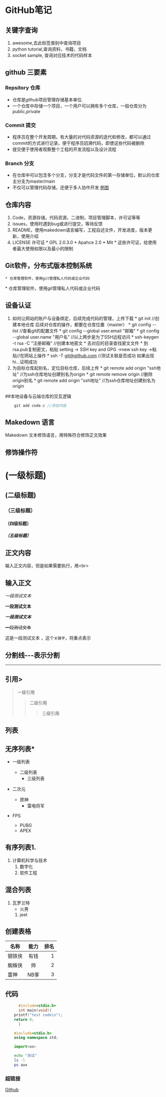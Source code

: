 
# GitHub笔记

## 关键字查询
  1. awesome,去此标签类别中查询项目
  2. python tutorial,查询资料，书籍，文档
  3. socket sample, 查询对应技术的代码样本

## github 三要素

### Repsitory 仓库
   * 仓库是github项目管理存储基本单位.
   * 一个仓库中存储一个项目，一个用户可以拥有多个仓库，一般仓库分为public,private

### Commit 提交

   * 程序员在整个开发周期，有大量的对代码资源的迭代和修改，都可以通过commit的方式进行记录，便于程序员回溯代码，即使这些代码被删除
   * 提交便于使用者观察整个工程的开发流程以及设计流程

### Branch 分支
   * 在仓库中可以包含多个分支，分支才是代码文件的第一存储单位，默认的仓库主分支为master/main
   * 不仅可以管理代码存储，还便于多人协作开发
[例图](C:\Users\86185\Desktop\github图片仓库.png)

## 仓库内容
   1. Code，资源存储，代码资源，二进制，项目管理脚本，许可证等等
   2. issues，使用时遇到bug或进行提交，等待反馈
   3. README，使用makedown语言编写，工程自述文件，开发进度，版本更新，使用介绍
   4. LICENSE 许可证
    * GPL 2.0.3.0 
    * Apahce 2.0
    * Mit
    * 这些许可证，给使用者最大使用权限以及最小的限制

## Git软件，分布式版本控制系统
    * 仓库管理软件，使用git管理私人代码或企业代码

[]()
    * 仓库管理软件，使用git管理私人代码或企业代码

## 设备认证
   1. 如何让网站的账户与设备绑定，后续完成代码的管理，上传下载
    * git init //创建本地仓库 后续对仓库的操作，都要在仓库位置（master）
    * git config --list //查看git的配置文件
    * git config --global user.email "邮箱"
    * git config --global user.name "用户名" //以上两步是为了SSH远程访问
    * ssh-keygen -t rsa -C "注册邮箱" //创建本地密文
    * 去对应的目录查找密文文件
    * 到rsa.pub复制密文，粘贴 setting -> SSH key and GPG ->new ssh key ->粘贴//在网站上操作
    * ssh -T git@github.com //测试关联是否成功
    如果出现hi...证明成功
   2. 为目标仓库起别名，定位目标仓库，后续上传
    * git remote add origin "ssh地址" //为ssh仓库地址创建别名为origin
    * git remote remove origin //删除origin别名
    * git remote add origin "ssh地址" //为ssh仓库地址创建别名为origin

##本地设备与云端仓库的交互逻辑
```c
    git add code.c //添加内容
```




## Makedown 语言
Makedown 文本修饰语言，用特殊符合修饰正文效果
## 修饰操作符

# (一级标题)
## (二级标题)
### （三级标题）
#### （四级标题）
##### （五级标题）

## 正文内容

  输入正文内容，但是如果需要执行，用\<br\>

## 输入正文 
  
  *一段测试文本*

  **一段测试文本**

  ***一段测试文本***

  ~~一段测试文本~~

  这是一段测试文本 ，这个`关键字`，将重点表示

## 分割线\-\-\-表示分割
  
---

## 引用\>
> 一级引用 
>> 二级引用
>>> 三级引用

## 列表
## 无序列表\*
* 一级列表
  * 二级列表
    * 三级列表

* 二次元
  * 原神
    * 雷电将军

* FPS
  * PUBG
  * APEX

## 有序列表1.
1. 计算机科学与技术
   1. 数字化
   2. 软件工程


## 混合列表
1. 瓦罗兰特 
   * 火男
   1. jeet



## 创建表格
名称|能力|排名
--|:--:|--:
钢铁侠|有钱|1
蜘蛛侠|帅|2
雷神|NB爹|3

## 代码
```c
      #include<stdio.h>
      int main(void){
	printf("test code\n");
	return 0;
      }

```
```cpp
	#include<stdio.h>
	using namespace std;
```
```python
	import<os>
```
```bash
	echo "测试"
	ls -l
	ps aux
```
### 超链接
[Github](https.github.com)
